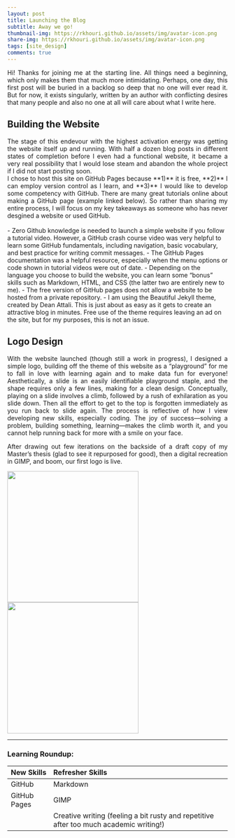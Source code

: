```yaml
---
layout: post
title: Launching the Blog
subtitle: Away we go!
thumbnail-img: https://rkhouri.github.io/assets/img/avatar-icon.png
share-img: https://rkhouri.github.io/assets/img/avatar-icon.png
tags: [site_design]
comments: true
---
```


<div align='justify'>Hi! Thanks for joining me at the starting line. All things need a beginning, which only makes them that much more intimidating. Perhaps, one day, this first post will be buried in a backlog so deep that no one will ever read it. But for now, it exists singularly, written by an author with conflicting desires that many people and also no one at all will care about what I write here.</div>

## Building the Website

<div align='justify'>The stage of this endevour with the highest activation energy was getting the website itself up and running. With half a dozen blog posts in different states of completion before I even had a functional website,  it became a very real possibility that I would lose steam and abandon the whole project if I did not start posting soon.</div>

<div align='justify'>I chose to host this site on GitHub Pages because **1)** it is free, **2)** I can employ version control as I learn, and **3)** I would like to develop some competency with GitHub. There are many great tutorials online about making a GitHub page (example linked below). So rather than sharing my entire process, I will focus on my key takeaways as someone who has never desgined a website or used GitHub.</div> 
<br>
- Zero Github knowledge is needed to launch a simple website if you follow a tutorial video. However, a GitHub crash course video was very helpful to learn some GitHub fundamentals, including navigation, basic vocabulary, and best practice for writing commit messages.
- The GitHub Pages documentation was a helpful resource, especially when the menu options or code shown in tutorial videos were out of date.
- Depending on the language you choose to build the website, you can learn some “bonus” skills such as Markdown, HTML, and CSS (the latter two are entirely new to me).
- The free version of GitHub pages does not allow a website to be hosted from a private repository.
- I am using the Beautiful Jekyll theme, created by Dean Attali. This is just about as easy as it gets to create an attractive blog in minutes. Free use of the theme requires leaving an ad on the site, but for my purposes, this is not an issue. 

## Logo Design

<div align='justify'>With the website launched (though still a work in progress), I designed a simple logo, building off the theme of this website as a “playground” for me to fall in love with learning again and to make data fun for everyone! Aesthetically, a slide is an easily identifiable playground staple, and the shape requires only a few lines, making for a clean design. Conceptually, playing on a slide involves a climb, followed by a rush of exhilaration as you slide down. Then all the effort to get to the top is forgotten immediately as you run back to slide again. The process is reflective of how I view developing new skills, especially coding. The joy of success—solving a problem, building something, learning—makes the climb worth it, and you cannot help running back for more with a smile on your face.

After drawing out few iterations on the backside of a draft copy of my Master’s thesis (glad to see it repurposed for good), then a digital recreation in GIMP, and boom, our first logo is live.</div>

<img src="https://rkhouri.github.io/assets/img/blog-post-1-img-1.jpg" width="300" />
<img src="https://rkhouri.github.io/assets/img/blog-post-1-img-2.jpg" width="300" />

<br>

----

### Learning Roundup:

| New Skills | Refresher Skills |
| :------ |:--- |
| GitHub | Markdown |
| GitHub Pages | GIMP |
| | Creative writing (feeling a bit rusty and repetitive after too much academic writing!) |
